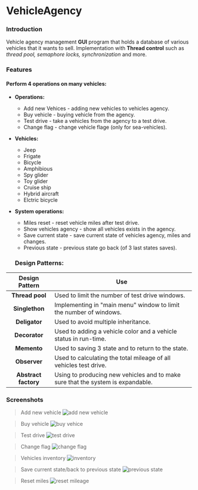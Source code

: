 # VehicleAgency

### Introduction
Vehicle agency management **GUI** program that holds a database of various
vehicles that it wants to sell. Implementation with **Thread control** such as
*thread pool, semaphore locks, synchronization* and more.

### Features
#### Perform 4 operations on many vehicles:
+ **Operations:**
  * Add new Vehices - adding new vehicles to vehicles agency.
  * Buy vehicle - buying vehicle from the agency.
  * Test drive - take a vehicles from the agency to a test drive.
  * Change flag - change vehicle flage (only for sea-vehicles).
+ **Vehicles:**
  * Jeep
  * Frigate
  * Bicycle
  * Amphibious
  * Spy glider
  * Toy glider
  * Cruise ship
  * Hybrid aircraft
  * Elctric bicycle
+ **System operations:**
  * Miles reset - reset vehicle miles after test drive.
  * Show vehicles agency - show all vehicles exists in the agency.
  * Save current state - save current state of vehicles agency, miles and changes.
  * Previous state - previous state go back (of 3 last states saves).
  
  ### Design Patterns:
|Design Pattern  | Use |
| :-------------: | ------------- |
| **Thread pool**| Used to limit the number of test drive windows. |
| **Singlethon**  | Implementing in "main menu" window to limit the number of windows.  |
| **Deligator**  | Used to avoid multiple inheritance.   |
| **Decorator** | Used to adding a vehicle color and a vehicle status in run-time. |
| **Memento** | Used to saving 3 state and to return to the state. |
| **Observer**| Used to calculating the total mileage of all vehicles test drive. |
| **Abstract factory** | Using to producing new vehicles and to make sure that the system is expandable. |

### Screenshots

> Add new vehicle
![add new vehicle](Images/1.gif)

> Buy vehicle 
![buy vehice](Images/1.gif)

> Test drive 
![test drive](Images/1.gif)

> Change flag 
![change flag](Images/1.gif)

> Vehicles inventory
![inventory](Images/1.gif)

> Save current state/back to previous state
![previous state](Images/1.gif)

> Reset miles
![reset mileage](Images/1.gif)
